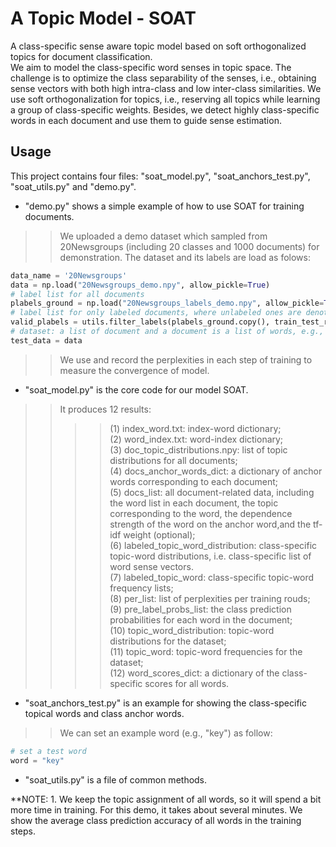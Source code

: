 # A Topic Model - SOAT

 A class-specific sense aware topic model based on soft orthogonalized topics for document classification.  
 We aim to model the class-specific word senses in topic space. The challenge is to optimize the class separability of the senses, i.e., obtaining sense vectors with both high intra-class and low inter-class similarities. We use soft orthogonalization for topics, i.e., reserving all topics while learning a group of class-specific weights. Besides, we detect highly class-specific words in each document and use them to guide sense estimation.  
  
   
## Usage
  
This project contains four files: "soat_model.py", "soat_anchors_test.py", "soat_utils.py" and "demo.py".   
* "demo.py" shows a simple example of how to use SOAT for training documents.  
>> We uploaded a demo dataset which sampled from 20Newsgroups (including 20 classes and 1000 documents) for demonstration. The dataset and its labels are load as folows:
```python 
data_name = '20Newsgroups'
data = np.load("20Newsgroups_demo.npy", allow_pickle=True)
# label list for all documents
plabels_ground = np.load("20Newsgroups_labels_demo.npy", allow_pickle=True)
# label list for only labeled documents, where unlabeled ones are denoted by 0, e.g., [1,2,0,0,...].
valid_plabels = utils.filter_labels(plabels_ground.copy(), train_test_ratio)
# dataset: a list of document and a document is a list of words, e.g., ([["a","b", "c"], ["d", "e"]]).
test_data = data
```
>>
>> 
>> We use and record the perplexities in each step of training to measure the convergence of model.
     
* "soat_model.py" is the core code for our model SOAT.  
>> It produces 12 results: 
>>>>(1) index_word.txt: index-word dictionary;  
>>>>(2) word_index.txt: word-index dictionary;  
>>>>(3) doc_topic_distributions.npy: list of topic distributions for all documents;  
>>>>(4) docs_anchor_words_dict: a dictionary of anchor words corresponding to each document;  
>>>>(5) docs_list: all document-related data, including the word list in each document, the topic corresponding to the word, the dependence strength of the word on the anchor word,and the tf-idf weight (optional);  
>>>>(6) labeled_topic_word_distribution: class-specific topic-word distributions, i.e. class-specific list of word sense vectors.  
>>>>(7) labeled_topic_word: class-specific topic-word frequency lists;  
>>>>(8) per_list: list of perplexities per training rouds;  
>>>>(9) pre_label_probs_list: the class prediction probabilities for each word in the document;  
>>>>(10) topic_word_distribution: topic-word distributions for the dataset;  
>>>>(11) topic_word: topic-word frequencies for the dataset;  
>>>>(12) word_scores_dict: a dictionary of the class-specific scores for all words.  
   
* "soat_anchors_test.py" is an example for showing the class-specific topical words and class anchor words.  
>>We can set an example word (e.g., "key") as follow:  
```python  
# set a test word  
word = "key"  
``` 
* "soat_utils.py" is a file of common methods.  
  
  
**NOTE: 1. We keep the topic assignment of all words, so it will spend a bit more time in training. For this demo, it takes about several minutes. 
We show the average class prediction accuracy of all words in the training steps.  
		


